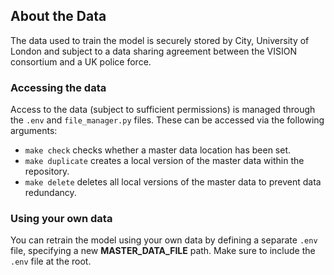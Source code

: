 ## About the Data
The data used to train the model is securely stored by City, University of London and subject to a data sharing agreement between the VISION consortium and a UK police force.

### Accessing the data
Access to the data (subject to sufficient permissions) is managed through the `.env` and `file_manager.py` files. These can be accessed via the following arguments:
- `make check` checks whether a master data location has been set.
- `make duplicate` creates a local version of the master data within the repository. 
- `make delete` deletes all local versions of the master data to prevent data redundancy.

### Using your own data
You can retrain the model using your own data by defining a separate `.env` file, specifying a new **MASTER_DATA_FILE** path. Make sure to include the `.env` file at the root.